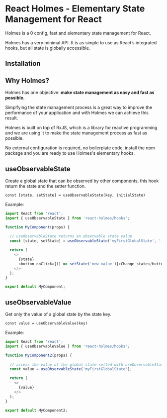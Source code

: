 # React Holmes - Elementary State Management for React
Holmes is a 0 config, fast and elementary state management for React.

Holmes has a very minimal API. It is as simple to use as React’s integrated hooks, but all state is globally accessible.

## Installation

## Why Holmes?

Holmes has one objective: **make state management as easy and fast as possible.**

Simplfying the state management process is a great way to improve the performance of your application and with Holmes we can achieve this result.

Holmes is built on top of RxJS, which is a library for reactive programming and we are using it to make the state management process as fast as possible.

No external configuration is required, no boilerplate code, install the npm package and you are ready to use Holmes's elementary hooks.


## useObservableState

Create a global state that can be observed by other components, this hook return the state and the setter function.

`const [state, setState] = useObservableState(key, initialState)`

Example:

```js 
import React from 'react';
import { useObservableState } from 'react-holmes/hooks';

function MyComponent(props) {
  
  // useObservableState returns an observable state value
  const [state, setState] = useObservableState('myFirstGlobalState', 'initial value');

  return (
    <>
      {state}
      <button onClick={() => setState('new value')}>Change state</button>
    </>
  );
}

export default MyComponent;

```

## useObservableValue

Get only the value of a global state by the state key.

`const value = useObservableValue(key)`

Example:

```js 
import React from 'react';
import { useObservableValue } from 'react-holmes/hooks';

function MyComponent2(props) {
  
  // access the value of the global state setted with useObservableState
  const value = useObservableState('myFirstGlobalState');

  return (
    <>
      {value}
    </>
  );
}

export default MyComponent2;

```